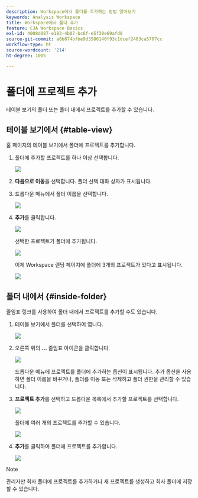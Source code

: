 ```yaml
---
description: Workspace에서 폴더를 추가하는 방법 알아보기
keywords: Analysis Workspace
title: Workspace에서 폴더 추가
feature: CJA Workspace Basics
exl-id: 4008d087-e183-4b07-bc6f-e5f30e69afd8
source-git-commit: a8b874bfbe9d3586140f93c1dcef2403ca5707cc
workflow-type: ht
source-wordcount: '214'
ht-degree: 100%

---
```


# 폴더에 프로젝트 추가

테이블 보기의 폴더 또는 폴더 내에서 프로젝트를 추가할 수 있습니다.

## 테이블 보기에서 {#table-view}

홈 페이지의 테이블 보기에서 폴더에 프로젝트를 추가합니다.

1. 폴더에 추가할 프로젝트를 하나 이상 선택합니다.

   ![](/help/analysis-workspace/build-workspace-project/assets/move-tv-selected.png)

1. **다음으로 이동**&#x200B;을 선택합니다. 폴더 선택 대화 상자가 표시됩니다.

1. 드롭다운 메뉴에서 폴더 이름을 선택합니다.

   ![](/help/analysis-workspace/build-workspace-project/assets/move-select-folder.png)

1. **추가**&#x200B;를 클릭합니다.

   ![](/help/analysis-workspace/build-workspace-project/assets/move-add.png)

   선택한 프로젝트가 폴더에 추가됩니다.

   ![](/help/analysis-workspace/build-workspace-project/assets/move-projects-added.png)

   이제 Workspace 랜딩 페이지에 폴더에 3개의 프로젝트가 있다고 표시됩니다.

   ![](/help/analysis-workspace/build-workspace-project/assets/move-folders-updated.png)

## 폴더 내에서 {#inside-folder}

줄임표 링크를 사용하여 폴더 내에서 프로젝트를 추가할 수도 있습니다.

1. 테이블 보기에서 폴더를 선택하여 엽니다.

   ![](/help/analysis-workspace/build-workspace-project/assets/move-open-folder.png)

1. 오른쪽 위의 **...** 줄임표 아이콘을 클릭합니다.

   ![](/help/analysis-workspace/build-workspace-project/assets/add-projects-elipsis.png)

   드롭다운 메뉴에 프로젝트를 폴더에 추가하는 옵션이 표시됩니다. 추가 옵션을 사용하면 폴더 이름을 바꾸거나, 폴더를 이동 또는 삭제하고 폴더 권한을 관리할 수 있습니다.

1. **프로젝트 추가**&#x200B;를 선택하고 드롭다운 목록에서 추가할 프로젝트를 선택합니다.

   ![](/help/analysis-workspace/build-workspace-project/assets/select-add-projects.png)

   폴더에 여러 개의 프로젝트를 추가할 수 있습니다.

   ![](/help/analysis-workspace/build-workspace-project/assets/move-add-multiple-projects.png)

1. **추가**&#x200B;를 클릭하여 폴더에 프로젝트를 추가합니다.

   ![](/help/analysis-workspace/build-workspace-project/assets/move-added-items.png)


>[!NOTE]
>
>관리자만 회사 폴더에 프로젝트를 추가하거나 새 프로젝트를 생성하고 회사 폴더에 저장할 수 있습니다.
